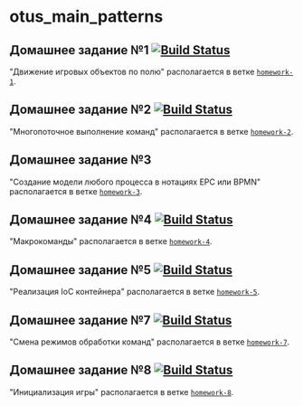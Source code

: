 # otus_main_patterns


## Домашнее задание №1 [![Build Status](https://www.travis-ci.com/a-zvg/otus_main_patterns.svg?branch=homework-1)](https://www.travis-ci.com/github/a-zvg/otus_main_patterns/builds/227019123)

"Движение игровых объектов по полю" располагается в ветке [`homework-1`](https://github.com/a-zvg/otus_main_patterns/tree/homework-1).

## Домашнее задание №2 [![Build Status](https://github.com/a-zvg/otus_main_patterns/actions/workflows/cmake.yml/badge.svg?branch=homework-2)](https://github.com/a-zvg/otus_main_patterns/runs/2823477535)

"Многопоточное выполнение команд" располагается в ветке [`homework-2`](https://github.com/a-zvg/otus_main_patterns/tree/homework-2).

## Домашнее задание №3
"Создание модели любого процесса в нотациях EPC или BPMN" располагается в ветке [`homework-3`](https://github.com/a-zvg/otus_main_patterns/tree/homework-3).

## Домашнее задание №4 [![Build Status](https://github.com/a-zvg/otus_main_patterns/actions/workflows/cmake.yml/badge.svg?branch=homework-4)](https://github.com/a-zvg/otus_main_patterns/runs/4700471273)

"Макрокоманды" располагается в ветке [`homework-4`](https://github.com/a-zvg/otus_main_patterns/tree/homework-4).

## Домашнее задание №5 [![Build Status](https://github.com/a-zvg/otus_main_patterns/actions/workflows/cmake.yml/badge.svg?branch=homework-5)](https://github.com/a-zvg/otus_main_patterns/runs/4739451992)

"Реализация IoC контейнера" располагается в ветке [`homework-5`](https://github.com/a-zvg/otus_main_patterns/tree/homework-5).

## Домашнее задание №7 [![Build Status](https://github.com/a-zvg/otus_main_patterns/actions/workflows/cmake.yml/badge.svg?branch=homework-7)](https://github.com/a-zvg/otus_main_patterns/runs/4736235653)

"Смена режимов обработки команд" располагается в ветке [`homework-7`](https://github.com/a-zvg/otus_main_patterns/tree/homework-7).

## Домашнее задание №8 [![Build Status](https://github.com/a-zvg/otus_main_patterns/actions/workflows/cmake.yml/badge.svg?branch=homework-8)](https://github.com/a-zvg/otus_main_patterns/runs/4780893808)

"Инициализация игры" располагается в ветке [`homework-8`](https://github.com/a-zvg/otus_main_patterns/tree/homework-8).
